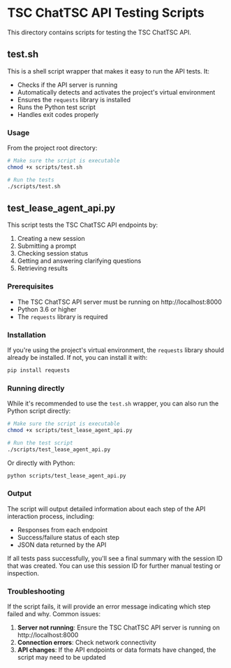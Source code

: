 # TSC ChatTSC API Testing Scripts

This directory contains scripts for testing the TSC ChatTSC API.

## test.sh

This is a shell script wrapper that makes it easy to run the API tests. It:

- Checks if the API server is running
- Automatically detects and activates the project's virtual environment
- Ensures the `requests` library is installed
- Runs the Python test script
- Handles exit codes properly

### Usage

From the project root directory:

```bash
# Make sure the script is executable
chmod +x scripts/test.sh

# Run the tests
./scripts/test.sh
```

## test_lease_agent_api.py

This script tests the TSC ChatTSC API endpoints by:
1. Creating a new session
2. Submitting a prompt
3. Checking session status
4. Getting and answering clarifying questions
5. Retrieving results

### Prerequisites

- The TSC ChatTSC API server must be running on http://localhost:8000
- Python 3.6 or higher
- The `requests` library is required

### Installation

If you're using the project's virtual environment, the `requests` library should already be installed. If not, you can install it with:

```bash
pip install requests
```

### Running directly

While it's recommended to use the `test.sh` wrapper, you can also run the Python script directly:

```bash
# Make sure the script is executable
chmod +x scripts/test_lease_agent_api.py

# Run the test script
./scripts/test_lease_agent_api.py
```

Or directly with Python:

```bash
python scripts/test_lease_agent_api.py
```

### Output

The script will output detailed information about each step of the API interaction process, including:
- Responses from each endpoint
- Success/failure status of each step
- JSON data returned by the API

If all tests pass successfully, you'll see a final summary with the session ID that was created. You can use this session ID for further manual testing or inspection.

### Troubleshooting

If the script fails, it will provide an error message indicating which step failed and why. Common issues:

1. **Server not running**: Ensure the TSC ChatTSC API server is running on http://localhost:8000
2. **Connection errors**: Check network connectivity
3. **API changes**: If the API endpoints or data formats have changed, the script may need to be updated 